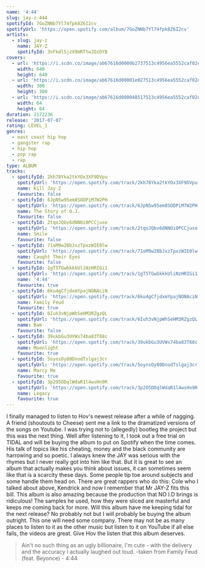 ```yaml
---
name: '4:44'
slug: jay-z-444
spotifyId: 7GoZNNb7Yl74fpk8Z6I2cv
spotifyUrl: 'https://open.spotify.com/album/7GoZNNb7Yl74fpk8Z6I2cv'
artists:
  - slug: jay-z
    name: JAY-Z
    spotifyId: 3nFkdlSjzX9mRTtwJOzDYB
covers:
  - url: 'https://i.scdn.co/image/ab67616d0000b2737513c4956ea5552caf02eab6'
    width: 640
    height: 640
  - url: 'https://i.scdn.co/image/ab67616d00001e027513c4956ea5552caf02eab6'
    width: 300
    height: 300
  - url: 'https://i.scdn.co/image/ab67616d000048517513c4956ea5552caf02eab6'
    width: 64
    height: 64
duration: 2172236
release: '2017-07-07'
rating: LEVEL_1
genres:
  - east coast hip hop
  - gangster rap
  - hip hop
  - pop rap
  - rap
type: ALBUM
tracks:
  - spotifyId: 2kh78Yka2tkYOx3XF9DVpu
    spotifyUrl: 'https://open.spotify.com/track/2kh78Yka2tkYOx3XF9DVpu'
    name: Kill Jay Z
    favourite: false
  - spotifyId: 6JpN5w95em8SODPiM7W2PH
    spotifyUrl: 'https://open.spotify.com/track/6JpN5w95em8SODPiM7W2PH'
    name: The Story of O.J.
    favourite: false
  - spotifyId: 2tqoJQbv6dNNOi0PCCjuse
    spotifyUrl: 'https://open.spotify.com/track/2tqoJQbv6dNNOi0PCCjuse'
    name: Smile
    favourite: false
  - spotifyId: 71oM9w2BbJxzTpxzWIE0lw
    spotifyUrl: 'https://open.spotify.com/track/71oM9w2BbJxzTpxzWIE0lw'
    name: Caught Their Eyes
    favourite: false
  - spotifyId: 1gT5TGwbkkkUliNzHRIGi1
    spotifyUrl: 'https://open.spotify.com/track/1gT5TGwbkkkUliNzHRIGi1'
    name: '4:44'
    favourite: true
  - spotifyId: 6ku4gCfjdxmYpajNONAciN
    spotifyUrl: 'https://open.spotify.com/track/6ku4gCfjdxmYpajNONAciN'
    name: Family Feud
    favourite: true
  - spotifyId: 6Iuh3vNjpWhSeHM3RZgzQL
    spotifyUrl: 'https://open.spotify.com/track/6Iuh3vNjpWhSeHM3RZgzQL'
    name: Bam
    favourite: false
  - spotifyId: 39ukbGu3UVWs74ba83T68c
    spotifyUrl: 'https://open.spotify.com/track/39ukbGu3UVWs74ba83T68c'
    name: Moonlight
    favourite: true
  - spotifyId: 5oynsOy80DnodTslgaj3cr
    spotifyUrl: 'https://open.spotify.com/track/5oynsOy80DnodTslgaj3cr'
    name: Marcy Me
    favourite: true
  - spotifyId: 3p2O5DDqlWdaR1l4wsHn9R
    spotifyUrl: 'https://open.spotify.com/track/3p2O5DDqlWdaR1l4wsHn9R'
    name: Legacy
    favourite: true
---
```

I finally managed to listen to Hov's newest release after a while of nagging. A friend
(shoutouts to Cheese) sent me a link to the dramatized versions of the songs on Youtube.
I was trying not to (allegedly) bootleg the project but this was the next thing. Well
after listening to it, I took out a free trial on TIDAL and will be buying the album to
put on Spotify when the time comes. His talk of topics like his cheating, money and the
black community are harrowing and so poetic. I always knew the JAY was serious with the
rhymes but I never really got into him like that. But it is great to see an album that
actually makes you think about issues, it can sometimes seem like that is a scarcity
these days. Some people tip toe around subjects and some handle them head on. There are
great rappers who do this: Cole who I talked about above, Kendrick and now I remember
that Mr JAY-Z fits this bill. This album is also amazing because the production that NO
I.D brings is ridiculous! The samples he used, how they were sliced are masterful and
keeps me coming back for more. Will this album have me keeping tidal for the next release?
No probably not but I will probably be buying the album outright. This one will need some
company. There may not be as many places to listen to it as the other music but listen to
it on YouTube if all else fails, the videos are great. Give Hov the listen that this album
deserves.

> Ain't no such thing as an ugly billionaire, I'm cute - with the delivery and the accuracy
> I actually laughed out loud.
-taken from Family Feud (feat. Beyonce) - 4:44
